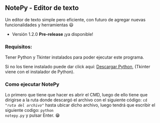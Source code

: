 ## NotePy - Editor de texto
Un editor de texto simple pero eficiente, con futuro de agregar nuevas funcionalidades y herramientas 😃
- Versión 1.2.0 **Pre-release** ¡ya disponible!

### Requisitos:
Tener Python y Tkinter instalados para poder ejecutar este programa.

Si no los tiene instalado puede dar click aquí: [Descargar Python](http://www.python.org "Descargar e instalar Python"), (Tkinter viene con el instalador de Python).

### Como ejecutar NotePy
Lo primero que tiene que hacer es abrir el CMD, luego de ello tiene que dirigirse a la ruta donde descargó el archivo con el siguiente código:
<code>cd *"ruta del archivo"*</code> hasta ubicar dicho archivo, luego tendrá que escribir el siguiente codigo: <code>python notepy.py</code> y pulsar Enter. 😁
